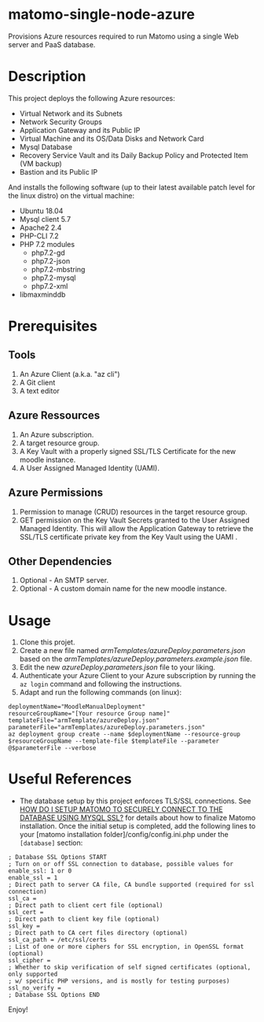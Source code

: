 # matomo-single-node-azure
Provisions Azure resources required to run Matomo using a single Web server and PaaS database.

# Description
This project deploys the following Azure resources:
- Virtual Network and its Subnets
- Network Security Groups
- Application Gateway and its Public IP
- Virtual Machine and its OS/Data Disks and Network Card
- Mysql Database
- Recovery Service Vault and its Daily Backup Policy and Protected Item (VM backup)
- Bastion and its Public IP

And installs the following software (up to their latest available patch level for the linux distro) on the virtual machine:
- Ubuntu 18.04
- Mysql client 5.7
- Apache2 2.4
- PHP-CLI 7.2
- PHP 7.2 modules
  - php7.2-gd
  - php7.2-json
  - php7.2-mbstring
  - php7.2-mysql
  - php7.2-xml
- libmaxminddb

# Prerequisites
## Tools
1. An Azure Client (a.k.a. "az cli")
1. A Git client
1. A text editor

## Azure Ressources
1. An Azure subscription.
1. A target resource group.
1. A Key Vault with a properly signed SSL/TLS Certificate for the new moodle instance.
1. A User Assigned Managed Identity (UAMI).

## Azure Permissions
1. Permission to manage (CRUD) resources in the target resource group.
1. GET permission on the Key Vault Secrets granted to the User Assigned Managed Identity. This will allow the Application Gateway to retrieve the SSL/TLS certificate private key from the Key Vault using the UAMI .

## Other Dependencies
1. Optional - An SMTP server.
1. Optional - A custom domain name for the new moodle instance.

# Usage
1. Clone this projet.
1. Create a new file named *armTemplates/azureDeploy.parameters.json* based on the *armTemplates/azureDeploy.parameters.example.json* file.
1. Edit the new _azureDeploy.parameters.json_ file to your liking.
1. Authenticate your Azure Client to your Azure subscription by running the `az login` command and following the instructions.
1. Adapt and run the following commands (on linux):
```
deploymentName="MoodleManualDeployment"
resourceGroupName="[Your resource Group name]"
templateFile="armTemplate/azureDeploy.json"
parameterFile="armTemplates/azureDeploy.parameters.json"
az deployment group create --name $deploymentName --resource-group $resourceGroupName --template-file $templateFile --parameter @$parameterFile --verbose
```

# Useful References
- The database setup by this project enforces TLS/SSL connections. See [HOW DO I SETUP MATOMO TO SECURELY CONNECT TO THE DATABASE USING MYSQL SSL?](https://matomo.org/faq/how-to-install/faq_26273/) for details about how to finalize Matomo installation. Once the initial setup is completed, add the following lines to your [matomo installation folder]/config/config.ini.php under the `[database]` section:
```
; Database SSL Options START
; Turn on or off SSL connection to database, possible values for enable_ssl: 1 or 0
enable_ssl = 1
; Direct path to server CA file, CA bundle supported (required for ssl connection)
ssl_ca =
; Direct path to client cert file (optional)
ssl_cert =
; Direct path to client key file (optional)
ssl_key =
; Direct path to CA cert files directory (optional)
ssl_ca_path = /etc/ssl/certs
; List of one or more ciphers for SSL encryption, in OpenSSL format (optional)
ssl_cipher =
; Whether to skip verification of self signed certificates (optional, only supported
; w/ specific PHP versions, and is mostly for testing purposes)
ssl_no_verify =
; Database SSL Options END
```

Enjoy!